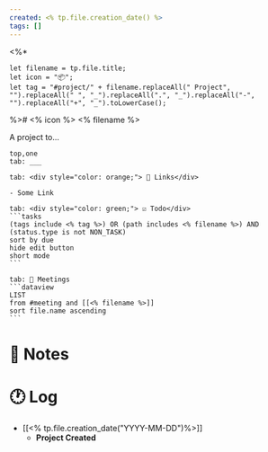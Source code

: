 ```yaml
---
created: <% tp.file.creation_date() %>
tags: []
---
```


<%* 

	let filename = tp.file.title;
	let icon = "📦";
	let tag = "#project/" + filename.replaceAll(" Project", "").replaceAll(" ", "_").replaceAll(".", "_").replaceAll("-", "").replaceAll("+", "_").toLowerCase();

%># <% icon %> <% filename %>  

A project to...

````tabs
top,one
tab: ___

tab: <div style="color: orange;"> 🔗 Links</div>

- Some Link

tab: <div style="color: green;"> ☑ Todo</div>
```tasks
(tags include <% tag %>) OR (path includes <% filename %>) AND (status.type is not NON_TASK)
sort by due
hide edit button
short mode
```

tab: 📆 Meetings
```dataview
LIST
from #meeting and [[<% filename %>]]
sort file.name ascending
```
````

# 📓 Notes

# 🕐 Log

- [[<% tp.file.creation_date("YYYY-MM-DD")%>]]
	- **Project Created**
